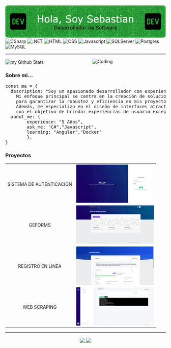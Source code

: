 # <div align="center">
<img src="https://github.com/SLoranca/SLoranca/blob/main/banner-profile-5.png"/>
</div>
<div id="badges">
  <img src="https://img.shields.io/badge/c%23-%23239120.svg?style=for-the-badge&logo=csharp&logoColor=white" alt="CSharp"/>
  <img src="https://img.shields.io/badge/.NET-5C2D91?style=for-the-badge&logo=.net&logoColor=white" alt=".NET"/>
  <img src="https://img.shields.io/badge/html5-%23E34F26.svg?style=for-the-badge&logo=html5&logoColor=white" alt="HTML"/>
  <img src="https://img.shields.io/badge/css3-%231572B6.svg?style=for-the-badge&logo=css3&logoColor=white" alt="CSS"/>
  <img src="https://img.shields.io/badge/javascript-%23323330.svg?style=for-the-badge&logo=javascript&logoColor=%23F7DF1E" alt="Javascript"/>
  <img src="https://img.shields.io/badge/Microsoft%20SQL%20Server-CC2927?style=for-the-badge&logo=microsoft%20sql%20server&logoColor=white" alt="SQLServer"/>
  <img src="https://img.shields.io/badge/postgres-%23316192.svg?style=for-the-badge&logo=postgresql&logoColor=white" alt="Postgres"/>
  <img src="https://img.shields.io/badge/mysql-4479A1.svg?style=for-the-badge&logo=mysql&logoColor=white" alt="MySQL"/>
</div>
<hr>
<img align="right" alt="Coding" width="230" src="https://user-images.githubusercontent.com/74038190/229223263-cf2e4b07-2615-4f87-9c38-e37600f8381a.gif">
<img align="center"  width="600" src="https://github-readme-stats.vercel.app/api?username=sloranca&include_all_commits=true&count_private=true&show_icons=true&line_height=20&title_color=2B5BBD&icon_color=1124BB&text_color=A1A1A1&bg_color=0,000000,130F40" alt="my Github Stats"/>
<h3>Sobre mi...</h3>
<div class="highlight highlight-source-js notranslate position-relative overflow-auto" dir="auto"><pre><span class="pl-k">const</span> <span class="pl-s1">me</span> <span class="pl-c1">=</span> <span class="pl-kos">{</span>
  <span class="pl-c1">description</span>: <span class="pl-s">"Soy un apasionado desarrollador con experiencia en diversas tecnologías. 
    Mi enfoque principal se centra en la creación de soluciones utilizando C# y el framework .NET
    para garantizar la robustez y eficiencia en mis proyectos. 
    Además, me especializo en el diseño de interfaces atractivas y funcionales empleando HTML, CSS y JavaScript,
    con el objetivo de brindar experiencias de usuario excepcionales."</span><span class="pl-kos">,</span>
  <span class="pl-c1">about_me</span>: <span class="pl-kos">{</span>
        <span class="pl-c1">experience</span>: <span class="pl-s">"5 Años"</span><span class="pl-kos">,</span>
        <span class="pl-c1">ask_me</span>: <span class="pl-s">"C#"</span><span class="pl-kos">,</span><span class="pl-s">"Javascript"</span><span class="pl-kos">,</span>
        <span class="pl-c1">learning</span>: <span class="pl-s">"Angular"</span><span class="pl-kos">,</span><span class="pl-s">"Docker"</span>
        <span class="pl-kos">}</span><span class="pl-kos">,</span>
<span class="pl-kos">}</span></pre>
</div>

<h3>Proyectos</h3>
<table width="100">
  <tr>
    <td align="center">
      <p>SISTEMA DE AUTENTICACIÓN</p>
    </td>
    <td align="center">
     <img src="https://github.com/SLoranca/SLoranca/blob/main/SAAUR.png"
             height="120"
             />
    </td>
  </tr>
  <tr>
    <td align="center">
      <p>GEFORMS</p>
    </td>
    <td align="center">
     <img src="https://github.com/SLoranca/SLoranca/blob/main/GEFORM.png"
             height="120"
             />
    </td>
  </tr>
   <tr>
    <td align="center">
      <p>REGISTRO EN LINEA</p>
    </td>
    <td align="center">
     <img src="https://github.com/SLoranca/SLoranca/blob/main/REGISTRO-LINEA.png"
             height="120"
             />
    </td>
  </tr>
   <tr>
    <td align="center">
      <p>WEB SCRAPING</p>
    </td>
    <td align="center">
     <img src="https://github.com/SLoranca/SLoranca/blob/main/SCRAPING%202.png"
             height="120"
             />
    </td>
  </tr>
</table>
</div>




<hr>
<div align="center">
  <a href="https://mail.google.com/mail/" target="_blank">
    <img src="https://img.shields.io/badge/Gmail-D14836?style=for-the-badge&logo=gmail&logoColor=white" align="center"/>
  </a>
  <a href="https://github.com/SLoranca">
      <img src="https://img.shields.io/badge/github-%23121011.svg?style=for-the-badge&logo=github&logoColor=white" align="center"/>
  </a>
</div>
